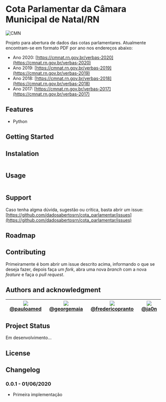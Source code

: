 # Cota Parlamentar da Câmara Municipal de Natal/RN

![CMN](https://cmnat.rn.gov.br/assets/site/img/logo-camara-sem-slogan.png)

Projeto para abertura de dados das cotas parlamentares. Atualmente encontram-se em formato PDF por ano nos endereços abaixo:

- Ano 2020: [https://cmnat.rn.gov.br/verbas-2020](https://cmnat.rn.gov.br/verbas-2020)
- Ano 2019: [https://cmnat.rn.gov.br/verbas-2019](https://cmnat.rn.gov.br/verbas-2019)
- Ano 2018: [https://cmnat.rn.gov.br/verbas-2018](https://cmnat.rn.gov.br/verbas-2018)
- Ano 2017: [https://cmnat.rn.gov.br/verbas-2017](https://cmnat.rn.gov.br/verbas-2017)

## Features

- Python

## Getting Started

## Instalation

```bash

```

## Usage

```bash

```

## Support

Caso tenha algma dúvida, sugestão ou crítica, basta abrir um issue: [https://github.com/dadosabertosrn/cota_parlamentar/issues](https://github.com/dadosabertosrn/cota_parlamentar/issues)

## Roadmap



## Contributing

Primeiramente é bom abrir um issue descrito acima, informando o que se deseja fazer, depois faça um *fork*, abra uma nova *branch* com a nova *feature* e faça o *pull request*.

## Authors and acknowledgment

| [![](https://avatars1.githubusercontent.com/u/26348952?s=300)@pauloamed](https://github.com/pauloamed) | [![](https://avatars0.githubusercontent.com/u/8619309?s=350)@georgemaia](https://github.com/georgemaia) | [![](https://avatars3.githubusercontent.com/u/13808?s=300)@fredericopranto](https://github.com/fredericopranto) | [![](https://avatars3.githubusercontent.com/u/8407904?s=300)@ja0n](https://github.com/ja0n) |
| --- | --- | --- | --- | 

## Project Status

Em desenvolvimento...

## License

## Changelog

### 0.0.1  - 01/06/2020
- Primeira implementação

